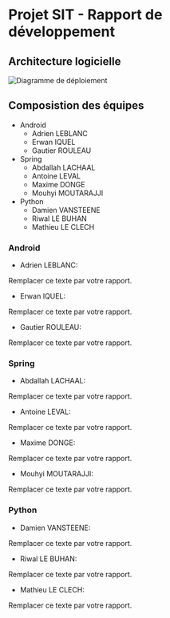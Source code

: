 # Projet SIT - Rapport de développement

## Architecture logicielle

![Diagramme de déploiement]()

## Composistion des équipes

- Android
  - Adrien LEBLANC
  - Erwan IQUEL
  - Gautier ROULEAU
- Spring
  - Abdallah LACHAAL
  - Antoine LEVAL
  - Maxime DONGE
  - Mouhyi MOUTARAJJI
- Python
  - Damien VANSTEENE
  - Riwal LE BUHAN
  - Mathieu LE CLECH

### Android
- Adrien LEBLANC:

Remplacer ce texte par votre rapport.

- Erwan IQUEL:

Remplacer ce texte par votre rapport.

- Gautier ROULEAU:

Remplacer ce texte par votre rapport.

### Spring
- Abdallah LACHAAL:

Remplacer ce texte par votre rapport.

- Antoine LEVAL:

Remplacer ce texte par votre rapport.

- Maxime DONGE:

Remplacer ce texte par votre rapport.

- Mouhyi MOUTARAJJI:

Remplacer ce texte par votre rapport.

### Python
- Damien VANSTEENE:

Remplacer ce texte par votre rapport.

- Riwal LE BUHAN:

Remplacer ce texte par votre rapport.

- Mathieu LE CLECH:

Remplacer ce texte par votre rapport.